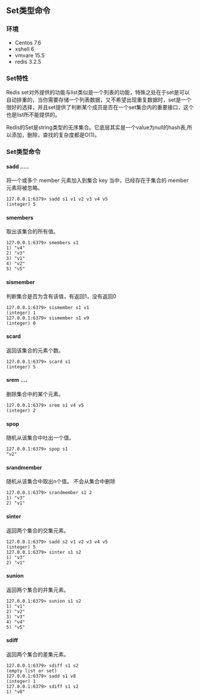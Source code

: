 ## Set类型命令

### 环境

- Centos 7.6
- xshell 6
- vmvare 15.5
- redis 3.2.5



### Set特性

Redis set对外提供的功能与list类似是一个列表的功能，特殊之处在于set是可以自动排重的，当你需要存储一个列表数据，又不希望出现重复数据时，set是一个很好的选择，并且set提供了判断某个成员是否在一个set集合内的重要接口，这个也是list所不能提供的。



Redis的Set是string类型的无序集合。它底层其实是一个value为null的hash表,所以添加，删除，查找的复杂度都是O(1)。

 

### Set类型命令



#### sadd <key>  <value1>  <value2> .....   

将一个或多个 member 元素加入到集合 key 当中，已经存在于集合的 member 元素将被忽略。

```shell
127.0.0.1:6379> sadd s1 v1 v2 v3 v4 v5
(integer) 5
```



#### smembers <key>

取出该集合的所有值。

```shell
127.0.0.1:6379> smembers s1
1) "v4"
2) "v3"
3) "v1"
4) "v2"
5) "v5"
```



#### sismember <key>  <value>

判断集合<key>是否为含有该<value>值，有返回1，没有返回0

```shell
127.0.0.1:6379> sismember s1 v1
(integer) 1
127.0.0.1:6379> sismember s1 v9
(integer) 0
```



#### scard   <key>

返回该集合的元素个数。

```shell
127.0.0.1:6379> scard s1
(integer) 5
```



#### srem <key> <value1> <value2> ....

删除集合中的某个元素。

```shell
127.0.0.1:6379> srem s1 v4 v5
(integer) 2
```



#### spop <key>  

随机从该集合中吐出一个值。

```shell
127.0.0.1:6379> spop s1
"v2"
```



#### srandmember <key> <n>

随机从该集合中取出n个值。
不会从集合中删除

```shell
127.0.0.1:6379> srandmember s1 2
1) "v3"
2) "v1"
```



#### sinter <key1> <key2>  

返回两个集合的交集元素。

```shell
127.0.0.1:6379> sadd s2 v1 v2 v3 v4 v5
(integer) 5
127.0.0.1:6379> sinter s1 s2
1) "v3"
2) "v1"
```



#### sunion <key1> <key2>  

返回两个集合的并集元素。

```shell
127.0.0.1:6379> sunion s1 s2
1) "v1"
2) "v2"
3) "v3"
4) "v4"
5) "v5"
```



#### sdiff <key1> <key2>  

返回两个集合的差集元素。

```shell
127.0.0.1:6379> sdiff s1 s2
(empty list or set)
127.0.0.1:6379> sadd s1 v8
(integer) 1
127.0.0.1:6379> sdiff s1 s2
1) "v8"
```

